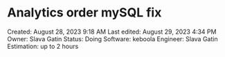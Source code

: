 # Analytics order mySQL fix

Created: August 28, 2023 9:18 AM
Last edited: August 29, 2023 4:34 PM
Owner: Slava Gatin
Status: Doing
Software: keboola
Engineer: Slava Gatin
Estimation: up to 2 hours
